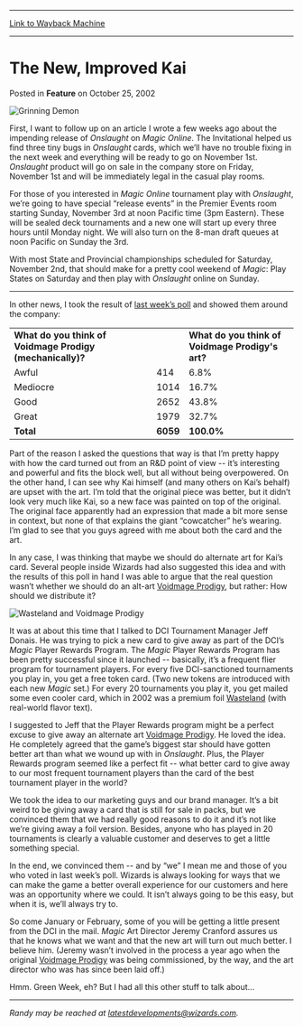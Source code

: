 
---
[Link to Wayback Machine](https://web.archive.org/web/20210502163943/https://magic.wizards.com/en/articles/archive/feature/new-improved-kai-2002-10-25)

[_metadata_:wayback_url]:- "https://magic.wizards.com/en/articles/archive/feature/new-improved-kai-2002-10-25"
[_metadata_:wayback_raw_url]:- "https://web.archive.org/web/20210502163943id_/https://magic.wizards.com/en/articles/archive/feature/new-improved-kai-2002-10-25"
[_metadata_:wayback_capture_timestamp]:- "2021-05-02 16:39:43+00:00"
[_metadata_:description]:- "First, I want to follow up on an article I wrote a few weeks ago about the impending release of Onslaught on Magic Online. The Invitational helped us find three tiny bugs in Onslaught cards, which we’ll have no trouble fixing in the next week and everything will be ready to go on November 1st. Onslaught product will go on sale in the company store on Friday, November 1st and"
[_metadata_:generator]:- "Drupal 7 (http://drupal.org)"
---


The New, Improved Kai
=====================



 Posted in **Feature**
 on October 25, 2002 










![Grinning Demon](https://media.wizards.com/legacy/global/images/mtgcom_daily_rb43_pic2_en.jpg)


First, I want to follow up on an article I wrote a few weeks ago about the impending release of *Onslaught* on *Magic Online*. The Invitational helped us find three tiny bugs in *Onslaught* cards, which we’ll have no trouble fixing in the next week and everything will be ready to go on November 1st. *Onslaught* product will go on sale in the company store on Friday, November 1st and will be immediately legal in the casual play rooms.


For those of you interested in *Magic Online* tournament play with *Onslaught*, we’re going to have special “release events” in the Premier Events room starting Sunday, November 3rd at noon Pacific time (3pm Eastern). These will be sealed deck tournaments and a new one will start up every three hours until Monday night. We will also turn on the 8-man draft queues at noon Pacific on Sunday the 3rd.


With most State and Provincial championships scheduled for Saturday, November 2nd, that should make for a pretty cool weekend of *Magic*: Play States on Saturday and then play with *Onslaught* online on Sunday.




---

In other news, I took the result of [last week’s poll](http://archive.wizards.com/Magic/Magazine/Article.aspx?x=mtgcom/daily/rb42) and showed them around the company:




|  |  |  |
| --- | --- | --- |
| **What do you think of Voidmage Prodigy (mechanically)?** |  | **What do you think of Voidmage Prodigy's art?** |
| Awful | 414 | 6.8% |  | Awful | 2884 | 42.2% |
| Mediocre | 1014 | 16.7% |  | Mediocre | 1824 | 26.7% |
| Good | 2652 | 43.8% |  | Good | 1542 | 22.6% |
| Great | 1979 | 32.7% |  | Great | 577 | 8.5% |
| **Total** | **6059** | **100.0%** |  | **Total** | **6827** | **100.0%** |

Part of the reason I asked the questions that way is that I’m pretty happy with how the card turned out from an R&D point of view -- it’s interesting and powerful and fits the block well, but all without being overpowered. On the other hand, I can see why Kai himself (and many others on Kai’s behalf) are upset with the art. I’m told that the original piece was better, but it didn’t look very much like Kai, so a new face was painted on top of the original. The original face apparently had an expression that made a bit more sense in context, but none of that explains the giant “cowcatcher” he’s wearing. I’m glad to see that you guys agreed with me about both the card and the art.


In any case, I was thinking that maybe we should do alternate art for Kai’s card. Several people inside Wizards had also suggested this idea and with the results of this poll in hand I was able to argue that the real question wasn’t whether we should do an alt-art [Voidmage Prodigy](http://gatherer.wizards.com/Pages/Card/Details.aspx?name=Voidmage+Prodigy), but rather: How should we distribute it?


![Wasteland and Voidmage Prodigy](https://media.wizards.com/legacy/global/images/mtgcom_daily_rb43_pic1_en.jpg)


It was at about this time that I talked to DCI Tournament Manager Jeff Donais. He was trying to pick a new card to give away as part of the DCI’s *Magic* Player Rewards Program. The *Magic* Player Rewards Program has been pretty successful since it launched -- basically, it’s a frequent flier program for tournament players. For every five DCI-sanctioned tournaments you play in, you get a free token card. (Two new tokens are introduced with each new *Magic* set.) For every 20 tournaments you play it, you get mailed some even cooler card, which in 2002 was a premium foil [Wasteland](http://gatherer.wizards.com/Pages/Card/Details.aspx?name=Wasteland) (with real-world flavor text).


I suggested to Jeff that the Player Rewards program might be a perfect excuse to give away an alternate art [Voidmage Prodigy](http://gatherer.wizards.com/Pages/Card/Details.aspx?name=Voidmage+Prodigy). He loved the idea. He completely agreed that the game’s biggest star should have gotten better art than what we wound up with in *Onslaught*. Plus, the Player Rewards program seemed like a perfect fit -- what better card to give away to our most frequent tournament players than the card of the best tournament player in the world?


We took the idea to our marketing guys and our brand manager. It’s a bit weird to be giving away a card that is still for sale in packs, but we convinced them that we had really good reasons to do it and it’s not like we’re giving away a foil version. Besides, anyone who has played in 20 tournaments is clearly a valuable customer and deserves to get a little something special.


In the end, we convinced them -- and by “we” I mean me and those of you who voted in last week’s poll. Wizards is always looking for ways that we can make the game a better overall experience for our customers and here was an opportunity where we could. It isn’t always going to be this easy, but when it is, we’ll always try to.


So come January or February, some of you will be getting a little present from the DCI in the mail. *Magic* Art Director Jeremy Cranford assures us that he knows what we want and that the new art will turn out much better. I believe him. (Jeremy wasn’t involved in the process a year ago when the original [Voidmage Prodigy](http://gatherer.wizards.com/Pages/Card/Details.aspx?name=Voidmage+Prodigy) was being commissioned, by the way, and the art director who was has since been laid off.)


Hmm. Green Week, eh? But I had all this other stuff to talk about...




---

*Randy may be reached at latestdevelopments@wizards.com.*







